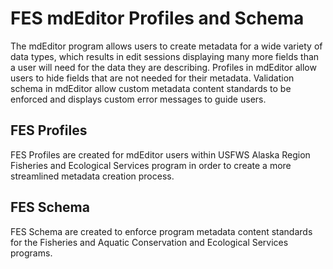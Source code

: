 # FES mdEditor Profiles and Schema

The mdEditor program allows users to create metadata for a wide variety of data types, which results in edit sessions displaying many more fields than a user will need for the data they are describing. Profiles in mdEditor allow users to hide fields that are not needed for their metadata. Validation schema in mdEditor allow custom metadata content standards to be enforced and displays custom error messages to guide users.

## FES Profiles

FES Profiles are created for mdEditor users within USFWS Alaska Region Fisheries and Ecological Services program in order to create a more streamlined metadata creation process.


## FES Schema

FES Schema are created to enforce program metadata content standards for the Fisheries and Aquatic Conservation and Ecological Services programs.
